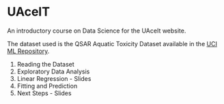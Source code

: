 # UAceIT
An introductory course on Data Science for the UAceIt website.

The dataset used is the QSAR Aquatic Toxicity Dataset available in the [UCI ML Repository](https://archive.ics.uci.edu/ml/datasets/QSAR+aquatic+toxicity).

1. Reading the Dataset 
2. Exploratory Data Analysis
3. Linear Regression - Slides
4. Fitting and Prediction
5. Next Steps - Slides
